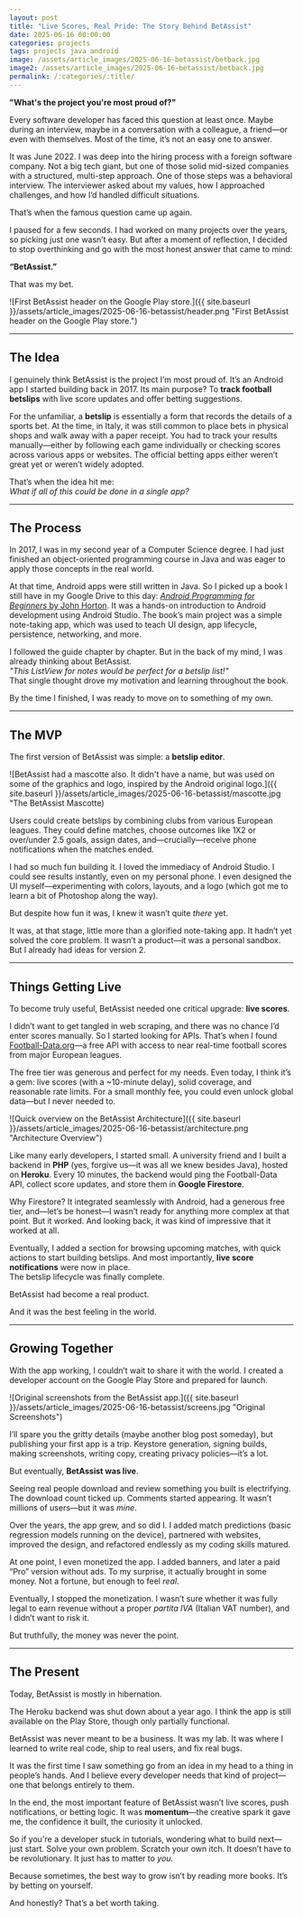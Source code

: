 ```yaml
---
layout: post
title: "Live Scores, Real Pride: The Story Behind BetAssist"
date: 2025-06-16 00:00:00
categories: projects
tags: projects java android
image: /assets/article_images/2025-06-16-betassist/betback.jpg
image2: /assets/article_images/2025-06-16-betassist/betback.jpg
permalink: /:categories/:title/
---
```


**"What's the project you're most proud of?"**

Every software developer has faced this question at least once. Maybe during an interview, maybe in a conversation with a colleague, a friend—or even with themselves. Most of the time, it’s not an easy one to answer.

It was June 2022. I was deep into the hiring process with a foreign software company. Not a big tech giant, but one of those solid mid-sized companies with a structured, multi-step approach. One of those steps was a behavioral interview. The interviewer asked about my values, how I approached challenges, and how I’d handled difficult situations.

That’s when the famous question came up again.

I paused for a few seconds. I had worked on many projects over the years, so picking just one wasn’t easy. But after a moment of reflection, I decided to stop overthinking and go with the most honest answer that came to mind:

**“BetAssist.”**

That was my bet.

![First BetAssist header on the Google Play store.]({{ site.baseurl }}/assets/article_images/2025-06-16-betassist/header.png "First BetAssist header on the Google Play store.")

---

## The Idea

I genuinely think BetAssist is the project I’m most proud of. It’s an Android app I started building back in 2017. Its main purpose? To **track football betslips** with live score updates and offer betting suggestions.

For the unfamiliar, a **betslip** is essentially a form that records the details of a sports bet. At the time, in Italy, it was still common to place bets in physical shops and walk away with a paper receipt. You had to track your results manually—either by following each game individually or checking scores across various apps or websites. The official betting apps either weren’t great yet or weren’t widely adopted.

That’s when the idea hit me:  
_What if all of this could be done in a single app?_

---

## The Process

In 2017, I was in my second year of a Computer Science degree. I had just finished an object-oriented programming course in Java and was eager to apply those concepts in the real world.

At that time, Android apps were still written in Java. So I picked up a book I still have in my Google Drive to this day: [_Android Programming for Beginners_ by John Horton](https://github.com/PacktPublishing/Android-Programming-for-Beginners-Third-Edition). It was a hands-on introduction to Android development using Android Studio. The book’s main project was a simple note-taking app, which was used to teach UI design, app lifecycle, persistence, networking, and more.

I followed the guide chapter by chapter. But in the back of my mind, I was already thinking about BetAssist.  
_"This ListView for notes would be perfect for a betslip list!"_  
That single thought drove my motivation and learning throughout the book.

By the time I finished, I was ready to move on to something of my own.

---

## The MVP

The first version of BetAssist was simple: a **betslip editor**.

![BetAssist had a mascotte also. It didn't have a name, but was used on some of the graphics and logo, inspired by the Android original logo.]({{ site.baseurl }}/assets/article_images/2025-06-16-betassist/mascotte.jpg "The BetAssist Mascotte)

Users could create betslips by combining clubs from various European leagues. They could define matches, choose outcomes like 1X2 or over/under 2.5 goals, assign dates, and—crucially—receive phone notifications when the matches ended.

I had so much fun building it. I loved the immediacy of Android Studio. I could see results instantly, even on my personal phone. I even designed the UI myself—experimenting with colors, layouts, and a logo (which got me to learn a bit of Photoshop along the way).

But despite how fun it was, I knew it wasn’t quite _there_ yet.

It was, at that stage, little more than a glorified note-taking app. It hadn’t yet solved the core problem. It wasn’t a product—it was a personal sandbox. But I already had ideas for version 2.

---

## Things Getting Live

To become truly useful, BetAssist needed one critical upgrade: **live scores**.

I didn’t want to get tangled in web scraping, and there was no chance I’d enter scores manually. So I started looking for APIs. That’s when I found [Football-Data.org](https://www.football-data.org)—a free API with access to near real-time football scores from major European leagues.

The free tier was generous and perfect for my needs. Even today, I think it’s a gem: live scores (with a ~10-minute delay), solid coverage, and reasonable rate limits. For a small monthly fee, you could even unlock global data—but I never needed to.

![Quick overview on the BetAssist Architecture]({{ site.baseurl }}/assets/article_images/2025-06-16-betassist/architecture.png "Architecture Overview")

Like many early developers, I started small. A university friend and I built a backend in **PHP** (yes, forgive us—it was all we knew besides Java), hosted on **Heroku**. Every 10 minutes, the backend would ping the Football-Data API, collect score updates, and store them in **Google Firestore**.

Why Firestore? It integrated seamlessly with Android, had a generous free tier, and—let’s be honest—I wasn’t ready for anything more complex at that point. But it worked. And looking back, it was kind of impressive that it worked at all.

Eventually, I added a section for browsing upcoming matches, with quick actions to start building betslips. And most importantly, **live score notifications** were now in place.  
The betslip lifecycle was finally complete.

BetAssist had become a real product.

And it was the best feeling in the world.

---

## Growing Together

With the app working, I couldn’t wait to share it with the world. I created a developer account on the Google Play Store and prepared for launch.

![Original screenshots from the BetAssist app.]({{ site.baseurl }}/assets/article_images/2025-06-16-betassist/screens.jpg "Original Screenshots")

I’ll spare you the gritty details (maybe another blog post someday), but publishing your first app is a trip. Keystore generation, signing builds, making screenshots, writing copy, creating privacy policies—it’s a lot.

But eventually, **BetAssist was live**.

Seeing real people download and review something you built is electrifying. The download count ticked up. Comments started appearing. It wasn’t millions of users—but it was _mine_.

Over the years, the app grew, and so did I. I added match predictions (basic regression models running on the device), partnered with websites, improved the design, and refactored endlessly as my coding skills matured.

At one point, I even monetized the app. I added banners, and later a paid “Pro” version without ads. To my surprise, it actually brought in some money. Not a fortune, but enough to feel _real_.

Eventually, I stopped the monetization. I wasn’t sure whether it was fully legal to earn revenue without a proper _partita IVA_ (Italian VAT number), and I didn’t want to risk it.

But truthfully, the money was never the point.

---

## The Present

Today, BetAssist is mostly in hibernation.

The Heroku backend was shut down about a year ago. I think the app is still available on the Play Store, though only partially functional.

BetAssist was never meant to be a business. It was my lab. It was where I learned to write real code, ship to real users, and fix real bugs.

It was the first time I saw something go from an idea in my head to a thing in people’s hands. And I believe every developer needs that kind of project—one that belongs entirely to them.

In the end, the most important feature of BetAssist wasn’t live scores, push notifications, or betting logic. It was **momentum**—the creative spark it gave me, the confidence it built, the curiosity it unlocked.

So if you're a developer stuck in tutorials, wondering what to build next—just start. Solve your own problem. Scratch your own itch. It doesn’t have to be revolutionary. It just has to matter to _you_.

Because sometimes, the best way to grow isn’t by reading more books. It’s by betting on yourself.

And honestly? That’s a bet worth taking.
